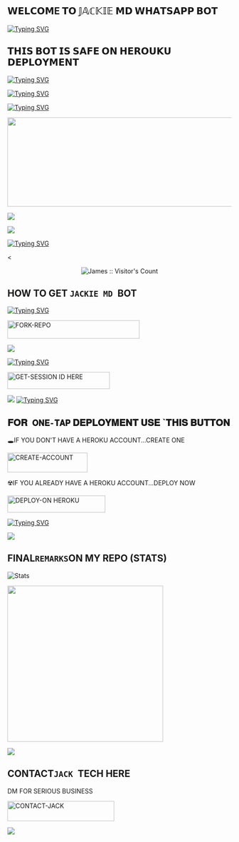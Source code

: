 ## 𝗪𝗘𝗟𝗖𝗢𝗠E 𝗧𝗢 𝕁𝔸ℂ𝕂𝕀𝔼 𝗠𝗗 𝗪𝗛𝗔𝗧𝗦𝗔𝗣𝗣 𝗕𝗢𝗧
[![Typing SVG](https://readme-typing-svg.herokuapp.com?font=Rockstar-ExtraBold&size=30&pause=1000&color=red&center=true&vCenter=true&width=350&height=50&lines=`𝕁𝔸ℂ𝕂𝕀𝔼+𝕄𝔻+𝔹𝕆𝕋)](https://git.io/typing-svg)
## 𝗧𝗛𝗜𝗦 𝗕𝗢𝗧 𝗜𝗦 𝗦𝗔𝗙𝗘 𝗢𝗡 𝗛𝗘𝗥𝗢𝗨𝗞𝗨 𝗗𝗘𝗣𝗟𝗢𝗬𝗠𝗘𝗡𝗧
[![Typing SVG](https://readme-typing-svg.herokuapp.com?font=Rockstar-ExtraBold&size=30&pause=1000&color=red&center=true&vCenter=true&width=815&height=60&lines=✚+✚+✚+✚+✚+✚+✚+✚+✚+✜+✜+✚+✚+✚+✚)](https://git.io/typing-svg) 

[![Typing SVG](https://readme-typing-svg.herokuapp.com?font=Rockstar-ExtraBold&size=30&pause=1000&color=red&center=true&vCenter=true&width=815&height=60&lines=𒆜+∰+🎼+𝄞+≣+⫸+★)](https://git.io/typing-svg) 




[![Typing SVG](https://readme-typing-svg.herokuapp.com?font=Rockstar-ExtraBold&size=30&pause=1000&color=red&center=true&vCenter=true&width=815&height=60&lines=🅙︎🅐︎🅒︎🅚︎🅘︎🅔︎+𝓜𝓓+𝓑𝓞𝓣+𝓒𝓡𝓔𝓐𝓣𝓔𝓓+𝓑𝓨+𝓙𝓐𝓒𝓚)](https://git.io/typing-svg) 

<p align="centre"><img src="https://files.catbox.moe/cmem9s.jpg" width="600" height="200" />




<a><img src='https://i.imgur.com/LyHic3i.gif'/></a>


<a><img src='https://i.imgur.com/LyHic3i.gif'/></a>

[![Typing SVG](https://readme-typing-svg.herokuapp.com?font=Rockstar-ExtraBold&size=30&pause=1000&color=red&center=true&vCenter=true&width=900&height=60&lines=𝗣𝗥𝗢𝗚𝗥𝗘𝗦𝗦`༑༑+𝗙𝗢𝗥+JACKIE`༑༑+MD+𝗕𝗢𝗧+`༑༑)](https://git.io/typing-svg) 


<

 <p align="center"><img src="https://profile-counter.glitch.me/{JAMES-MD}/count.svg" alt="James :: Visitor's Count" old_src="https://profile-counter.glitch.me/{mustaffa}/count.svg" /></p>






## HOW TO GET  `JACKIE MD `BOT

  
[![Typing SVG](https://readme-typing-svg.herokuapp.com?font=Rockstar-ExtraBold&color=red&lines=𝗙𝗢𝗥𝗞+𝗔𝗡𝗗`༑༑+𝗦𝗧𝗔𝗥`༑༑+𝗥𝗘𝗣𝗢)](https://git.io/typing-svg)
 

  
   
   <a href="https://github.com/SMASHER-jay/Jackie"><img title="FORK-REPO" src="https://img.shields.io/badge/FORK-REPO-h?color=red&style=for-the-badge&logo=tesla" width="297" height="40.45"/></a></p>


<a><img src='https://i.imgur.com/LyHic3i.gif'/></a>

 
 
[![Typing SVG](https://readme-typing-svg.herokuapp.com?font=Rockstar-ExtraBold&color=red&lines=𝗦𝗘𝗦𝗦𝗜𝗢𝗡`༑༑+𝗜𝗗+𝗦𝗜𝗧𝗘`༑༑+𝗜𝗦+𝗛𝗘𝗥𝗘`༑༑)](https://git.io/typing-svg)
 


  <a href="https://james-xtech-session-generator.onrender.com"><img title="GET-SESSION ID HERE" src="https://img.shields.io/badge/GET-SESSION ID HERE-h?color=green&style=for-the-badge&logo=nike" width="230" height="38.45"/></a></p>

  
  <a><img src='https://i.imgur.com/LyHic3i.gif'/></a>
[![Typing SVG](https://readme-typing-svg.herokuapp.com?font=Rockstar-ExtraBold&color=yellow&lines=𝐃𝐄𝐏𝐋𝐎𝐘+𝐎𝐍+𝐇𝐄𝐑𝐎𝐊𝐔)](https://git.io/typing-svg)


 
  

 
## 𝐅𝐎𝐑` 𝐎𝐍𝐄-𝐓𝐀𝐏` 𝐃𝐄𝐏𝐋𝐎𝐘𝐌𝐄𝐍𝐓 𝐔𝐒𝐄 `𝐓𝐇𝐈𝐒 𝐁𝐔𝐓𝐓𝐎𝐍

   🕳IF YOU DON'T HAVE A HEROKU ACCOUNT...CREATE ONE
   
   <a href="https://signup.heroku.com/"><img title="CREATE-ACCOUNT" src="https://img.shields.io/badge/CREATE-ACCOUNT-h?color=blue&style=for-the-badge&logo=heroku" width="180" height="43.45"/></a></p>

   ☢️IF YOU ALREADY HAVE A HEROKU ACCOUNT...DEPLOY NOW

 <a href="https://dashboard.heroku.com/new?template=https://github.com/SMASHER-jay/Jackie"><img title="DEPLOY-ON HEROKU" src="https://img.shields.io/badge/DEPLOY-ON HEROKU-h?color=green&style=for-the-badge&logo=heroku" width="220" height="38.45"/></a></p>

 
 [![Typing SVG](https://readme-typing-svg.herokuapp.com?font=Rockstar-ExtraBold&size=30&pause=1000&color=0000FF&center=true&vCenter=true&width=815&height=60&lines=▭`༑༑+▬+`༑▭+▬+▭+▬+▭+▬+▭+▬+▭)](https://git.io/typing-svg) 

<a><img src='https://i.imgur.com/LyHic3i.gif'/></a>

## FINAL` REMARKS `ON MY REPO (STATS)

![ Stats](https://github-readme-stats.vercel.app/api/pin/?username=SMASHER-jay&repo=Jackie&show_owner=true&theme=light)


<a href="https://whatsapp.com/channel/0029Vb58ejm35fLoqYxEhn3r"><img src="https://img.shields.io/badge/Join%20Our%20WhatsApp%20Channel-red"  width="350"></a>







<a><img src='https://i.imgur.com/LyHic3i.gif'/></a>

## CONTACT`JACK `TECH HERE
  DM FOR SERIOUS BUSINESS

   <a href="https://github.com/jtechde/james"><img title="CONTACT-JACK" src="https://img.shields.io/badge/CONTACT-JACK-h?color=black&style=for-the-badge&logo=audi" width="240" height="45.45"/></a></p>

<a><img src='https://i.imgur.com/LyHic3i.gif'/></a>

